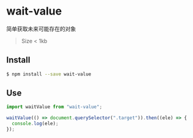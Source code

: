 # wait-value

简单获取未来可能存在的对象

> Size < 1kb

## Install

```sh
$ npm install --save wait-value
```

## Use

```js
import waitValue from "wait-value";

waitValue(() => document.querySelector(".target")).then((ele) => {
  console.log(ele);
});
```
